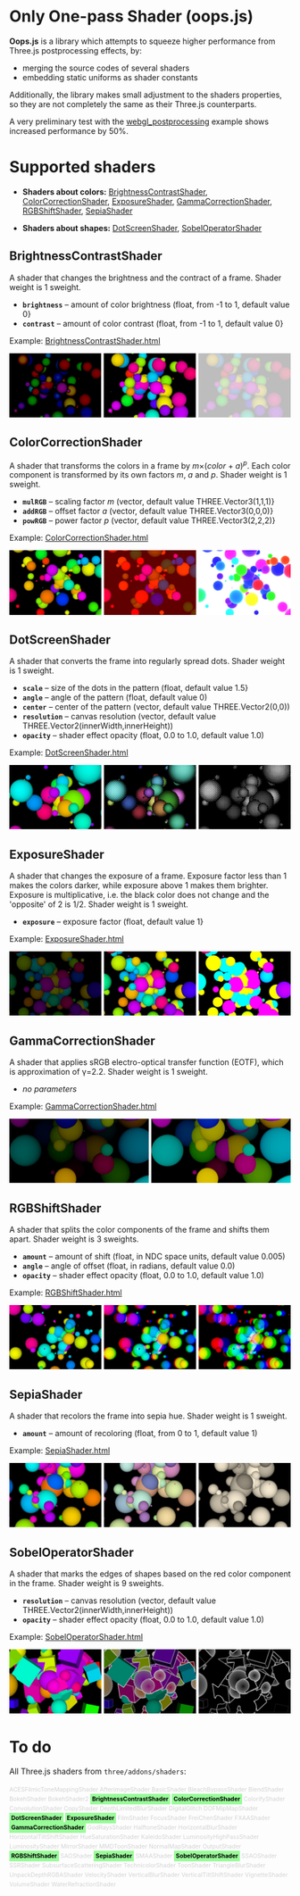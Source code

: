 # Only One-pass Shader (oops.js)

**Oops.js** is a library which attempts to squeeze higher performance from Three.js postprocessing effects, by:

* merging the source codes of several shaders
* embedding static uniforms as shader constants

Additionally, the library makes small adjustment to the shaders properties,
so they are not completely the same as their Three.js counterparts.
  
A very preliminary test with the [webgl_postprocessing](https://threejs.org/examples/?q=post#webgl_postprocessing)
example shows increased performance by 50%.



# Supported shaders

* **Shaders about colors:** [BrightnessContrastShader](#brightnesscontrastshader), [ColorCorrectionShader](#colorcorrectionshader), [ExposureShader](#exposureshader), [GammaCorrectionShader](#gammacorrectionshader),
[RGBShiftShader](#rgbshiftshader), [SepiaShader](#sepiashader)

* **Shaders about shapes:** [DotScreenShader](#dotscreenshader), [SobelOperatorShader](#sobeloperatorshader)



## BrightnessContrastShader

A shader that changes the brightness and the contract of a frame.
Shader weight is 1 sweight.
	
* **`brightness`** – amount of color brightness (float, from -1 to 1, default value 0}
* **`contrast`** – amount of color contrast (float, from -1 to 1, default value 0}

Example: [BrightnessContrastShader.html](examples/BrightnessContrastShader.html)
		
[<img src="examples/BrightnessContrastShader.jpg">](examples/BrightnessContrastShader.html)
		



## ColorCorrectionShader

A shader that transforms the colors in a frame by *m*&times;(*color* + *a*)<sup>*p*</sup>.
Each color component is transformed by its own factors *m*, *a* and *p*.
Shader weight is 1 sweight.
	
* **`mulRGB`** – scaling factor *m* (vector, default value THREE.Vector3(1,1,1)}
* **`addRGB`** – offset factor *a* (vector, default value THREE.Vector3(0,0,0)}
* **`powRGB`** – power factor *p* (vector, default value THREE.Vector3(2,2,2)}

Example: [ColorCorrectionShader.html](examples/ColorCorrectionShader.html)
		
[<img src="examples/ColorCorrectionShader.jpg">](examples/ColorCorrectionShader.html)




## DotScreenShader

A shader that converts the frame into regularly spread dots.
Shader weight is 1 sweight.
	
* **`scale`** – size of the dots in the pattern (float, default value 1.5}
* **`angle`** – angle of the pattern (float, default value 0)
* **`center`** – center of the pattern (vector, default value THREE.Vector2(0,0))
* **`resolution`** – canvas resolution (vector, default value THREE.Vector2(innerWidth,innerHeight))
* **`opacity`** – shader effect opacity (float, 0.0 to 1.0, default value 1.0) 

Example: [DotScreenShader.html](examples/DotScreenShader.html)
		
[<img src="examples/DotScreenShader.jpg">](examples/DotScreenShader.html)




## ExposureShader

A shader that changes the exposure of a frame. Exposure factor less than 1 makes the colors darker, while exposure above 1 makes them brighter. Exposure is multiplicative, i.e. the black color does not change and the 'opposite' of 2 is 1/2. Shader weight is 1 sweight.
	
* **`exposure`** – exposure factor (float, default value 1}

Example: [ExposureShader.html](examples/ExposureShader.html)
		
[<img src="examples/ExposureShader.jpg">](examples/ExposureShader.html)




## GammaCorrectionShader

A shader that applies sRGB electro-optical transfer function (EOTF), which is
approximation of &gamma;=2.2. Shader weight is 1 sweight.
	
* *no parameters*

Example: [GammaCorrectionShader.html](examples/GammaCorrectionShader.html)
		
[<img src="examples/GammaCorrectionShader.jpg">](examples/GammaCorrectionShader.html)
		



## RGBShiftShader

A shader that splits the color components of the frame and shifts them apart.
Shader weight is 3 sweights.

* **`amount`** – amount of shift (float, in NDC space units, default value 0.005)
* **`angle`** – angle of offset (float, in radians, default value 0.0)
* **`opacity`** – shader effect opacity (float, 0.0 to 1.0, default value 1.0) 

Example: [RGBShiftShader.html](examples/RGBShiftShader.html)
		
[<img src="examples/RGBShiftShader.jpg">](examples/RGBShiftShader.html)
		



## SepiaShader

A shader that recolors the frame into sepia hue. Shader weight is 1 sweight.

* **`amount`** – amount of recoloring (float, from 0 to 1, default value 1)

Example: [SepiaShader.html](examples/SepiaShader.html)
		
[<img src="examples/SepiaShader.jpg">](examples/SepiaShader.html)
		



## SobelOperatorShader

A shader that marks the edges of shapes based on the red color component in the frame.
Shader weight is 9 sweights.
	
* **`resolution`** – canvas resolution (vector, default value THREE.Vector2(innerWidth,innerHeight))
* **`opacity`** – shader effect opacity (float, 0.0 to 1.0, default value 1.0) 

Example: [SobelOperatorShader.html](examples/SobelOperatorShader.html)
		
[<img src="examples/SobelOperatorShader.jpg">](examples/SobelOperatorShader.html)
		


# To do

All Three.js shaders from `three/addons/shaders`:

<span style="font-size: 0.75em; color: lightgray;">
 ACESFilmicToneMappingShader
 AfterimageShader
 BasicShader
 BleachBypassShader
 BlendShader
 BokehShader
 BokehShader2
 <b style="background:palegreen; color: black; padding:0.3em;">BrightnessContrastShader</b>
 <b style="background:palegreen; color: black; padding:0.3em;">ColorCorrectionShader</b>
 ColorifyShader
 ConvolutionShader
 CopyShader
 DepthLimitedBlurShader
 DigitalGlitch
 DOFMipMapShader
 <b style="background:palegreen; color: black; padding:0.3em;">DotScreenShader</b>
 <b style="background:palegreen; color: black; padding:0.3em;">ExposureShader</b>
 FilmShader
 FocusShader
 FreiChenShader
 FXAAShader
 <b style="background:palegreen; color: black; padding:0.3em;">GammaCorrectionShader</b>
 GodRaysShader
 HalftoneShader
 HorizontalBlurShader
 HorizontalTiltShiftShader
 HueSaturationShader
 KaleidoShader
 LuminosityHighPassShader
 LuminosityShader
 MirrorShader
 MMDToonShader
 NormalMapShader
 OutputShader
 <b style="background:palegreen; color: black; padding:0.3em;">RGBShiftShader</b>
 SAOShader
 <b style="background:palegreen; color: black; padding:0.3em;">SepiaShader</b>
 SMAAShader
 <b style="background:palegreen; color: black; padding:0.3em;">SobelOperatorShader</b>
 SSAOShader
 SSRShader
 SubsurfaceScatteringShader
 TechnicolorShader
 ToonShader
 TriangleBlurShader
 UnpackDepthRGBAShader
 VelocityShader
 VerticalBlurShader
 VerticalTiltShiftShader
 VignetteShader
 VolumeShader
 WaterRefractionShader
</span>